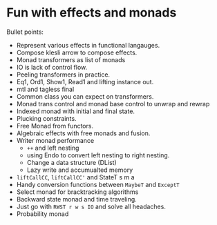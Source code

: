 # Fun with effects and monads

Bullet points:

- Represent various effects in functional langauges.
- Compose klesli arrow to compose effects.
- Monad transformers as list of monads
- IO is lack of control flow.
- Peeling transformers in practice.
- Eq1, Ord1, Show1, Read1 and lifting instance out.
- mtl and tagless final
- Common class you can expect on transformers.
- Monad trans control and monad base control to unwrap and rewrap
- Indexed monad with initial and final state.
- Plucking constraints.
- Free Monad from functors.
- Algebraic effects with free monads and fusion.
- Writer monad performance
  - `++` and left nesting
  - using Endo to convert left nesting to right nesting.
  - Change a data structure (DList)
  - Lazy write and accumualted memory
- `liftCallCC`, `liftCallCC'` and StateT s m a
- Handy conversion functions between `MaybeT` and `ExceptT`
- Select monad for bracktracking algorithms
- Backward state monad and time traveling.
- Just go with `RWST r w s IO` and solve all headaches.
- Probability monad
